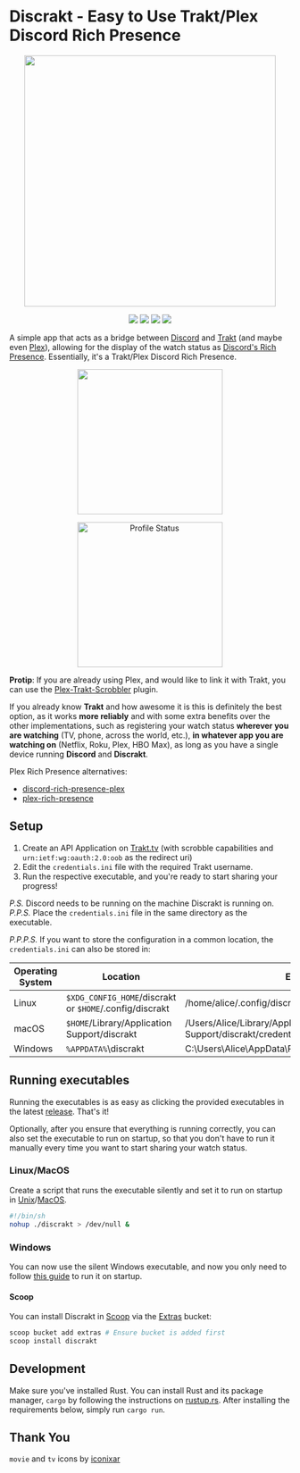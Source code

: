 # Discrakt - Easy to Use Trakt/Plex Discord Rich Presence

<p align="center"><img src="./images/demo/discrakt.png" width=450px"><p>

<p align="center">
  <a href="https://github.com/afonsojramos/discrakt/actions/workflows/main.yml"><img src="https://github.com/afonsojramos/discrakt/actions/workflows/build.yml/badge.svg"></a>
  <a href="https://deps.rs/repo/github/afonsojramos/discrakt"><img src="https://deps.rs/repo/github/afonsojramos/discrakt/status.svg"></a>
  <a href="https://github.com/afonsojramos/discrakt/"><img src="https://img.shields.io/badge/rustc-1.58-blue.svg"></a>
  <a href="https://github.com/afonsojramos/discrakt/blob/main/LICENSE"><img src="https://img.shields.io/badge/license-MIT-blue.svg"></a>
</p>

A simple app that acts as a bridge between [Discord](https://discord.com/) and [Trakt](https://trakt.tv) (and maybe even [Plex](https://www.plex.tv/)), allowing for the display of the watch status as [Discord's Rich Presence](https://discord.com/rich-presence). Essentially, it's a Trakt/Plex Discord Rich Presence.

<p align="center"><img src="./images/demo/member-list.png" width="260px"><p>

<p align="center"><img src="./images/demo/profile-status.png" width="260px" alt="Profile Status"><p>

**Protip**: If you are already using Plex, and would like to link it with Trakt, you can use the [Plex-Trakt-Scrobbler](https://github.com/trakt/Plex-Trakt-Scrobbler) plugin.

If you already know **Trakt** and how awesome it is this is definitely the best option, as it works **more reliably** and with some extra benefits over the other implementations, such as registering your watch status **wherever you are watching** (TV, phone, across the world, etc.), **in whatever app you are watching on** (Netflix, Roku, Plex, HBO Max), as long as you have a single device running **Discord** and **Discrakt**.

Plex Rich Presence alternatives:

- [discord-rich-presence-plex](https://github.com/Phineas05/discord-rich-presence-plex)
- [plex-rich-presence](https://github.com/Ombrelin/plex-rich-presence)

## Setup

1. Create an API Application on [Trakt.tv](https://trakt.tv/oauth/applications/new) (with scrobble capabilities and `urn:ietf:wg:oauth:2.0:oob` as the redirect uri) 
2. Edit the `credentials.ini` file with the required Trakt username.
3. Run the respective executable, and you're ready to start sharing your progress!

*P.S.* Discord needs to be running on the machine Discrakt is running on.
*P.P.S.* Place the `credentials.ini` file in the same directory as the executable.

*P.P.P.S.* If you want to store the configuration in a common location, the `credentials.ini` can also be stored in:

|Operating System|Location|Example|
|--------|-----|-------|
|Linux|`$XDG_CONFIG_HOME`/discrakt or `$HOME`/.config/discrakt|/home/alice/.config/discrakt/credentials.ini|
|macOS|`$HOME`/Library/Application Support/discrakt|/Users/Alice/Library/Application Support/discrakt/credentials.ini|
|Windows|`%APPDATA%`\discrakt|C:\Users\Alice\AppData\Roaming\discrakt\credentials.ini|

## Running executables

Running the executables is as easy as clicking the provided executables in the latest [release](https://github.com/afonsojramos/discrakt/releases). That's it!

Optionally, after you ensure that everything is running correctly, you can also set the executable to run on startup, so that you don't have to run it manually every time you want to start sharing your watch status.

### Linux/MacOS

Create a script that runs the executable silently and set it to run on startup in [Unix](https://raspberrypi.stackexchange.com/questions/15475/run-bash-script-on-startup)/[MacOS](https://www.karltarvas.com/2020/09/11/macos-run-script-on-startup.html).

```bash
#!/bin/sh
nohup ./discrakt > /dev/null &
```

### Windows

You can now use the silent Windows executable, and now you only need to follow [this guide](https://support.microsoft.com/en-us/windows/add-an-app-to-run-automatically-at-startup-in-windows-10-150da165-dcd9-7230-517b-cf3c295d89dd) to run it on startup.
  
#### Scoop

You can install Discrakt in [Scoop](https://scoop.sh/) via the [Extras](https://github.com/ScoopInstaller/Extras) bucket:
```powershell
scoop bucket add extras # Ensure bucket is added first
scoop install discrakt
```

## Development

Make sure you've installed Rust. You can install Rust and its package manager, `cargo` by following the instructions on [rustup.rs](https://rustup.rs/).
After installing the requirements below, simply run `cargo run`.

## Thank You

`movie` and `tv` icons by [iconixar](https://www.flaticon.com/authors/iconixar)
